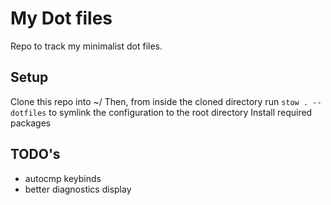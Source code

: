 # My Dot files
Repo to track my minimalist dot files. 

## Setup
Clone this repo into ~/ Then, from inside the cloned directory run `stow . --dotfiles` to symlink the configuration to the root directory
Install required packages

## TODO's
- autocmp keybinds
- better diagnostics display
